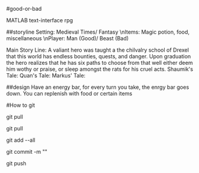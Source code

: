 #good-or-bad

MATLAB text-interface rpg

##storyline
Setting: Medieval Times/ Fantasy
\nItems: Magic potion, food, miscellaneous
\nPlayer: Man (Good)/ Beast (Bad)


Main Story Line: A valiant hero was taught a the chilvalry school of Drexel that this world has endless bounties, quests, and danger. Upon graduation the hero realizes that he has six paths to choose from that well either deem him wothy or praise, or sleep amongst the rats for his cruel acts.
Shaumik's Tale:
Quan's Tale:
Markus' Tale: 


##design
Have an energy bar, for every turn you take, the enrgy bar goes down. You can replenish with food or certain items

#How to git

git pull

<EDIT YOUR STUFF>

git pull <AGAIN>

git add --all

git commit -m "<PUT MESSAGE HERE>"

git push

<DONE>